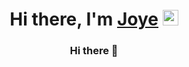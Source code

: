 <div align="center">
   <h1>Hi there, I'm <a href="https://hemant.codes">Joye</a> <img src="https://media.giphy.com/media/hvRJCLFzcasrR4ia7z/giphy.gif" width="25px"> </h1>

### Hi there 👋

<!--
**Joye-bot/Joye-bot** is a ✨ _special_ ✨ repository because its `README.md` (this file) appears on your GitHub profile.

Here are some ideas to get you started:

- 🔭 I’m currently working on ...
- 🌱 I’m currently learning ...
- 👯 I’m looking to collaborate on ...
- 🤔 I’m looking for help with ...
- 💬 Ask me about ...
- 📫 How to reach me: ...
- 😄 Pronouns: ...
- ⚡ Fun fact: ...
-->
